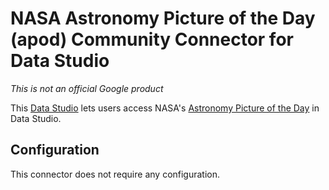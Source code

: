 # NASA Astronomy Picture of the Day (apod) Community Connector for Data Studio

*This is not an official Google product*

This [Data Studio][Community Connector] lets users access NASA's
[Astronomy Picture of the Day] in Data Studio.

## Configuration

This connector does not require any configuration.

[Data Studio]: https://datastudio.google.com
[Community Connector]: https://developers.google.com/datastudio/connector
[Astronomy Picture of the Day]: https://apod.nasa.gov/apod/astropix.html
